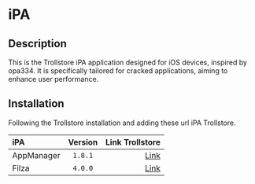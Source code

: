 # iPA

## Description

This is the Trollstore iPA application designed for iOS devices, inspired by opa334. It is specifically tailored for cracked applications, aiming to enhance user performance.

## Installation

Following the Trollstore installation and adding these url iPA Trollstore.

| iPA |  Version  | Link Trollstore |
|:-----|:--------:|------:|
| AppManager   |  `1.8.1`  | [Link](https://tinyurl.com/yj4nm6t6) |
| Filza        |  `4.0.0`  | [Link](https://tinyurl.com/yckjv4ad) |


